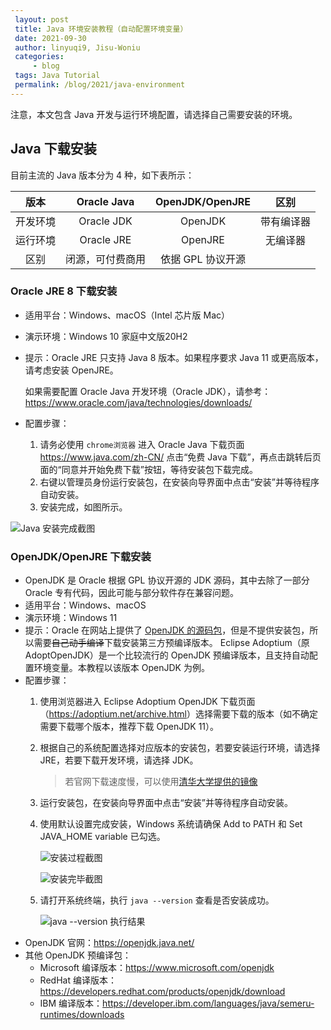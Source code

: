```yaml
---
 layout: post
 title: Java 环境安装教程（自动配置环境变量）
 date: 2021-09-30
 author: linyuqi9, Jisu-Woniu
 categories:
     - blog
 tags: Java Tutorial
 permalink: /blog/2021/java-environment
---
```


注意，本文包含 Java 开发与运行环境配置，请选择自己需要安装的环境。

<!--more-->

## Java 下载安装

目前主流的 Java 版本分为 4 种，如下表所示：

| 版本 | Oracle Java | OpenJDK/OpenJRE | 区别 |
|:--:|:--:|:--:|:--:|
| 开发环境 | Oracle JDK | OpenJDK | 带有编译器 |
| 运行环境 | Oracle JRE | OpenJRE | 无编译器 |
| 区别 | 闭源，可付费商用 | 依据 GPL 协议开源 |  |

### Oracle JRE 8 下载安装

- 适用平台：Windows、macOS（Intel 芯片版 Mac）
- 演示环境：Windows 10 家庭中文版20H2
- 提示：Oracle JRE 只支持 Java 8 版本。如果程序要求 Java 11 或更高版本，请考虑安装 OpenJRE。

    如果需要配置 Oracle Java 开发环境（Oracle JDK），请参考：<https://www.oracle.com/java/technologies/downloads/>

- 配置步骤：
  1. 请务必使用 `chrome浏览器` 进入 Oracle Java 下载页面 <https://www.java.com/zh-CN/> 点击“免费 Java 下载”，再点击跳转后页面的“同意并开始免费下载”按钮，等待安装包下载完成。
  2. 右键以管理员身份运行安装包，在安装向导界面中点击“安装”并等待程序自动安装。
  3. 安装完成，如图所示。

![Java 安装完成截图](/info/assets/img/blog/java-environment/java-1.png)

### OpenJDK/OpenJRE 下载安装

- OpenJDK 是 Oracle 根据 GPL 协议开源的 JDK 源码，其中去除了一部分 Oracle 专有代码，因此可能与部分软件存在兼容问题。
- 适用平台：Windows、macOS
- 演示环境：Windows 11
- 提示：Oracle 在网站上提供了 [OpenJDK 的源码包](https://jdk.java.net/)，但是不提供安装包，所以需要~~自己动手编译~~下载安装第三方预编译版本。
    Eclipse Adoptium（原 AdoptOpenJDK）是一个比较流行的 OpenJDK 预编译版本，且支持自动配置环境变量。本教程以该版本 OpenJDK 为例。
- 配置步骤：
  1. 使用浏览器进入 Eclipse Adoptium OpenJDK 下载页面（<https://adoptium.net/archive.html>）选择需要下载的版本（如不确定需要下载哪个版本，推荐下载 OpenJDK 11）。
  2. 根据自己的系统配置选择对应版本的安装包，若要安装运行环境，请选择 JRE，若要下载开发环境，请选择 JDK。
     > 若官网下载速度慢，可以使用[清华大学提供的镜像](https://mirrors.tuna.tsinghua.edu.cn/AdoptOpenJDK/)
  3. 运行安装包，在安装向导界面中点击“安装”并等待程序自动安装。
  4. 使用默认设置完成安装，Windows 系统请确保 Add to PATH 和 Set JAVA_HOME variable 已勾选。
  
     ![安装过程截图](/info/assets/img/blog/java-environment/java-installation.png)

     ![安装完毕截图](/info/assets/img/blog/java-environment/java-installation-completed.png)

  5. 请打开系统终端，执行 `java --version` 查看是否安装成功。

     ![java --version 执行结果](/info/assets/img/blog/java-environment/java-version.png)
- OpenJDK 官网：<https://openjdk.java.net/>
- 其他 OpenJDK 预编译包：
  - Microsoft 编译版本：<https://www.microsoft.com/openjdk>
  - RedHat 编译版本：<https://developers.redhat.com/products/openjdk/download>
  - IBM 编译版本：<https://developer.ibm.com/languages/java/semeru-runtimes/downloads>
